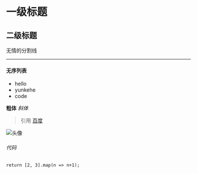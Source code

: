 # 一级标题
## 二级标题
无情的分割线
*** 
#### 无序列表
* hello
* yunkehe
* code 

**粗体**
*斜体*
> 引用 
[百度](http://www.baidu.com)

![头像](http://static.anoah.com/uploads/users/66/08/287621.jpg)

###### 代码
`
	return [2, 3].map(n => n+1);
`

